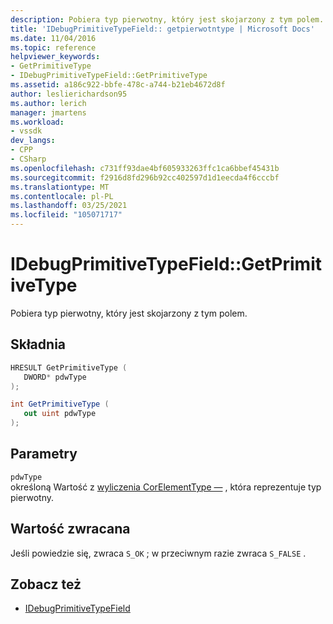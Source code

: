 ```yaml
---
description: Pobiera typ pierwotny, który jest skojarzony z tym polem.
title: 'IDebugPrimitiveTypeField:: getpierwotntype | Microsoft Docs'
ms.date: 11/04/2016
ms.topic: reference
helpviewer_keywords:
- GetPrimitiveType
- IDebugPrimitiveTypeField::GetPrimitiveType
ms.assetid: a186c922-bbfe-478c-a744-b21eb4672d8f
author: leslierichardson95
ms.author: lerich
manager: jmartens
ms.workload:
- vssdk
dev_langs:
- CPP
- CSharp
ms.openlocfilehash: c731ff93dae4bf605933263ffc1ca6bbef45431b
ms.sourcegitcommit: f2916d8fd296b92cc402597d1d1eecda4f6cccbf
ms.translationtype: MT
ms.contentlocale: pl-PL
ms.lasthandoff: 03/25/2021
ms.locfileid: "105071717"
---
```

# <a name="idebugprimitivetypefieldgetprimitivetype"></a>IDebugPrimitiveTypeField::GetPrimitiveType
Pobiera typ pierwotny, który jest skojarzony z tym polem.

## <a name="syntax"></a>Składnia

```cpp
HRESULT GetPrimitiveType (
   DWORD* pdwType
);
```

```csharp
int GetPrimitiveType (
   out uint pdwType
);
```

## <a name="parameters"></a>Parametry
`pdwType`\
określoną Wartość z [wyliczenia CorElementType —](/dotnet/framework/unmanaged-api/metadata/corelementtype-enumeration) , która reprezentuje typ pierwotny.

## <a name="return-value"></a>Wartość zwracana
 Jeśli powiedzie się, zwraca `S_OK` ; w przeciwnym razie zwraca `S_FALSE` .

## <a name="see-also"></a>Zobacz też
- [IDebugPrimitiveTypeField](../../../extensibility/debugger/reference/idebugprimitivetypefield.md)
